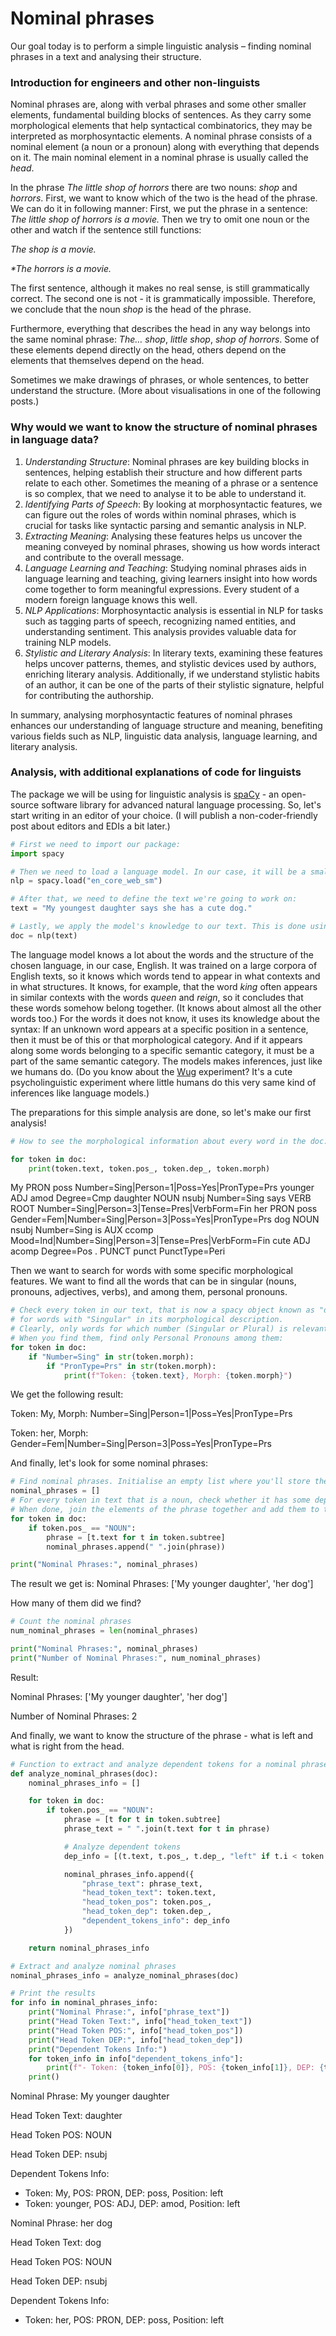 # Nominal phrases
Our goal today is to perform a simple linguistic analysis – finding nominal phrases in a text and analysing their structure.

### Introduction for engineers and other non-linguists
Nominal phrases are, along with verbal phrases and some other smaller elements, fundamental building blocks of sentences. As they carry some morphological elements that help syntactical combinatorics, they may be interpreted as morphosyntactic elements. A nominal phrase consists of a nominal element (a noun or a pronoun) along with everything that depends on it. The main nominal element in a nominal phrase is usually called the *head*.

In the phrase _The little shop of horrors_ there are two nouns: _shop_ and _horrors_.  First, we want to know which of the two is the head of the phrase. We can do it in following manner: First, we put the phrase in a sentence:  _The little shop of horrors is a movie._ Then we try to omit one noun or the other and watch if the sentence still functions:

_The shop is a movie._

_*The horrors is a movie._ 

The first sentence, although it makes no real sense, is still grammatically correct. The second one is not - it is grammatically impossible. Therefore, we conclude that the noun _shop_ is the head of the phrase.

Furthermore, everything that describes the head in any way belongs into the same nominal phrase: _The… shop_, _little shop_, _shop of horrors_. Some of these elements depend directly on the head, others depend on the elements that themselves depend on the head.

Sometimes we make drawings of phrases, or whole sentences, to better understand the structure. (More about visualisations in one of the following posts.)

### Why would we want to know the structure of nominal phrases in language data?

1. *Understanding Structure*: Nominal phrases are key building blocks in sentences, helping establish their structure and how different parts relate to each other. Sometimes the meaning of a phrase or a sentence is so complex, that we need to analyse it to be able to understand it.
2. *Identifying Parts of Speech*: By looking at morphosyntactic features, we can figure out the roles of words within nominal phrases, which is crucial for tasks like syntactic parsing and semantic analysis in NLP.
3. *Extracting Meaning*: Analysing these features helps us uncover the meaning conveyed by nominal phrases, showing us how words interact and contribute to the overall message.
4. *Language Learning and Teaching*: Studying nominal phrases aids in language learning and teaching, giving learners insight into how words come together to form meaningful expressions. Every student of a modern foreign language knows this well.
5. *NLP Applications*: Morphosyntactic analysis is essential in NLP for tasks such as tagging parts of speech, recognizing named entities, and understanding sentiment. This analysis provides valuable data for training NLP models.
6. *Stylistic and Literary Analysis*: In literary texts, examining these features helps uncover patterns, themes, and stylistic devices used by authors, enriching literary analysis. Additionally, if we understand stylistic habits of an author, it can be one of the parts of their stylistic signature, helpful for contributing the authorship.

In summary, analysing morphosyntactic features of nominal phrases enhances our understanding of language structure and meaning, benefiting various fields such as NLP, linguistic data analysis, language learning, and literary analysis.

### Analysis, with additional explanations of code for linguists
The package we will be using for linguistic analysis is [spaCy](https://spacy.io) - an open-source software library for advanced natural language processing. So, let's start writing in an editor of your choice. (I will publish a non-coder-friendly post about editors and EDIs a bit later.)

```python
# First we need to import our package:
import spacy

# Then we need to load a language model. In our case, it will be a small model for English:
nlp = spacy.load("en_core_web_sm")

# After that, we need to define the text we're going to work on:
text = "My youngest daughter says she has a cute dog."

# Lastly, we apply the model's knowledge to our text. This is done using the following line of code:
doc = nlp(text)
```

The language model knows a lot about the words and the structure of the chosen language, in our case, English. It was trained on a large corpora of English texts, so it knows which words tend to appear in what contexts and in what structures. It knows, for example, that the word _king_ often appears in similar contexts with the words _queen_ and _reign_, so it concludes that these words somehow belong together. (It knows about almost all the other words too.) For the words it does not know, it uses its knowledge about the syntax: If an unknown word appears at a specific position in a sentence, then it must be of this or that morphological category. And if it appears along some words belonging to a specific semantic category, it must be a part of the same semantic category. The models makes inferences, just like we humans do. (Do you know about the [Wug](https://www.oxfordreference.com/display/10.1093/oi/authority.20110803125127433) experiment? It's a cute psycholinguistic experiment where little humans do this very same kind of inferences like language models.)

The preparations for this simple analysis are done, so let's make our first analysis!

```python
# How to see the morphological information about every word in the doc:

for token in doc:
    print(token.text, token.pos_, token.dep_, token.morph)
```
My PRON poss Number=Sing|Person=1|Poss=Yes|PronType=Prs
younger ADJ amod Degree=Cmp
daughter NOUN nsubj Number=Sing
says VERB ROOT Number=Sing|Person=3|Tense=Pres|VerbForm=Fin
her PRON poss Gender=Fem|Number=Sing|Person=3|Poss=Yes|PronType=Prs
dog NOUN nsubj Number=Sing
is AUX ccomp Mood=Ind|Number=Sing|Person=3|Tense=Pres|VerbForm=Fin
cute ADJ acomp Degree=Pos
. PUNCT punct PunctType=Peri

Then we want to search for words with some specific morphological features.
We want to find all the words that can be in singular (nouns, pronouns, adjectives, verbs), and among them, personal pronouns.

```python
# Check every token in our text, that is now a spacy object known as "doc",
# for words with "Singular" in its morphological description.
# Clearly, only words for which number (Singular or Plural) is relevant will be found.
# When you find them, find only Personal Pronouns among them:
for token in doc:
    if "Number=Sing" in str(token.morph):
        if "PronType=Prs" in str(token.morph):
            print(f"Token: {token.text}, Morph: {token.morph}")
```
We get the following result:

Token: My, Morph: Number=Sing|Person=1|Poss=Yes|PronType=Prs

Token: her, Morph: Gender=Fem|Number=Sing|Person=3|Poss=Yes|PronType=Prs


And finally, let's look for some nominal phrases:

```python
# Find nominal phrases. Initialise an empty list where you'll store the phrases.
nominal_phrases = []
# For every token in text that is a noun, check whether it has some dependent elements (a subtree).
# When done, join the elements of the phrase together and add them to the list you named "nominal_phrases".
for token in doc:
    if token.pos_ == "NOUN":
        phrase = [t.text for t in token.subtree]
        nominal_phrases.append(" ".join(phrase))

print("Nominal Phrases:", nominal_phrases)
```
The result we get is: Nominal Phrases: ['My younger daughter', 'her dog']

How many of them did we find?

```python
# Count the nominal phrases
num_nominal_phrases = len(nominal_phrases)

print("Nominal Phrases:", nominal_phrases)
print("Number of Nominal Phrases:", num_nominal_phrases)
```
Result: 

Nominal Phrases: ['My younger daughter', 'her dog']

Number of Nominal Phrases: 2


And finally, we want to know the structure of the phrase - what is left and what is right from the head.

```python
# Function to extract and analyze dependent tokens for a nominal phrase
def analyze_nominal_phrases(doc):
    nominal_phrases_info = []

    for token in doc:
        if token.pos_ == "NOUN":
            phrase = [t for t in token.subtree]
            phrase_text = " ".join(t.text for t in phrase)

            # Analyze dependent tokens
            dep_info = [(t.text, t.pos_, t.dep_, "left" if t.i < token.i else "right") for t in phrase if t != token]

            nominal_phrases_info.append({
                "phrase_text": phrase_text,
                "head_token_text": token.text,
                "head_token_pos": token.pos_,
                "head_token_dep": token.dep_,
                "dependent_tokens_info": dep_info
            })

    return nominal_phrases_info

# Extract and analyze nominal phrases
nominal_phrases_info = analyze_nominal_phrases(doc)

# Print the results
for info in nominal_phrases_info:
    print("Nominal Phrase:", info["phrase_text"])
    print("Head Token Text:", info["head_token_text"])
    print("Head Token POS:", info["head_token_pos"])
    print("Head Token DEP:", info["head_token_dep"])
    print("Dependent Tokens Info:")
    for token_info in info["dependent_tokens_info"]:
        print(f"- Token: {token_info[0]}, POS: {token_info[1]}, DEP: {token_info[2]}, Position: {token_info[3]}")
    print()
```
Nominal Phrase: My younger daughter

Head Token Text: daughter

Head Token POS: NOUN

Head Token DEP: nsubj

Dependent Tokens Info:

- Token: My, POS: PRON, DEP: poss, Position: left
- Token: younger, POS: ADJ, DEP: amod, Position: left

Nominal Phrase: her dog

Head Token Text: dog

Head Token POS: NOUN

Head Token DEP: nsubj

Dependent Tokens Info:

- Token: her, POS: PRON, DEP: poss, Position: left

